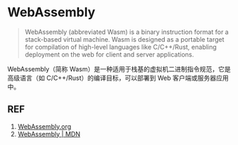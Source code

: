 # WebAssembly

> WebAssembly (abbreviated Wasm) is a binary instruction format for a stack-based virtual machine. Wasm is designed as a portable target for compilation of high-level languages like C/C++/Rust, enabling deployment on the web for client and server applications.

WebAssembly（简称 Wasm）是一种适用于栈基的虚拟机二进制指令规范，它是高级语言（如 C/C++/Rust）的编译目标，可以部署到 Web 客户端或服务器应用中。

## REF

1. [WebAssembly.org](https://webassembly.org)
1. [WebAssembly | MDN](https://developer.mozilla.org/en-US/docs/WebAssembly)